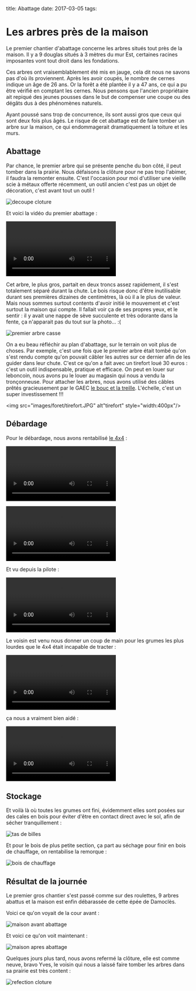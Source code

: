title: Abattage
date: 2017-03-05
tags: 

# Les arbres près de la maison

Le premier chantier d'abattage concerne les arbres situés tout près de la maison. Il y a 9 douglas situés à 3&nbsp;mètres du mur Est, certaines racines imposantes vont tout droit dans les fondations.

Ces arbres ont vraisemblablement été mis en jauge, cela dit nous ne savons pas d'où ils proviennent. Après les avoir coupés, le nombre de cernes indique un âge de 26 ans. Or la forêt a été plantée il y a 47 ans, ce qui a pu être vérifié en comptant les cernes. Nous pensons que l'ancien propriétaire ait repiqué des jeunes pousses dans le but de compenser une coupe ou des dégâts dus à des phénomènes naturels.

Ayant poussé sans trop de concurrence, ils sont aussi gros que ceux qui sont deux fois plus âgés. Le risque de cet abattage est de faire tomber un arbre sur la maison, ce qui endommagerait dramatiquement la toiture et les murs.

## Abattage

Par chance, le premier arbre qui se présente penche du bon côté, il peut tomber dans la prairie. Nous défaisons la clôture pour ne pas trop l'abimer, il faudra la remonter ensuite. C'est l'occasion pour moi d'utiliser une vieille scie à métaux offerte récemment, un outil ancien c'est pas un objet de décoration, c'est avant tout un outil !

<img src="images/foret/decoupe_cloture.JPG" alt="decoupe cloture"/>

Et voici la vidéo du premier abattage :

<video src="images/foret/premier_arbre.mp4" controls></video>

Cet arbre, le plus gros, partait en deux troncs assez rapidement, il s'est totalement séparé durant la chute. Le bois risque donc d'être inutilisable durant ses premières dizaines de centimètres, là où il a le plus de valeur. Mais nous sommes surtout contents d'avoir initié le mouvement et c'est surtout la maison qui compte. Il fallait voir ça de ses propres yeux, et le sentir : il y avait une nappe de sève succulente et très odorante dans la fente, ça n'apparait pas du tout sur la photo... :(

<img src="images/foret/premier_arbre_casse.JPG" alt="premier arbre casse"/>

On a eu beau réfléchir au plan d'abattage, sur le terrain on voit plus de choses. Par exemple, c'est une fois que le premier arbre était tombé qu'on s'est rendu compte qu'on pouvait câbler les autres sur ce dernier afin de les guider dans leur chute. C'est ce qu'on a fait avec un tirefort loué 30&nbsp;euros : c'est un outil indispensable, pratique et efficace. On peut en louer sur leboncoin, nous avons pu le louer au magasin qui nous a vendu la tronçonneuse. Pour attacher les arbres, nous avons utilisé des câbles prêtés gracieusement par le GAEC [le bouc et la treille](http://www.leboucetlatreille.fr/). L'échelle, c'est un super investissement !!!

<img src="images/foret/tirefort.JPG" alt"tirefort" style="width:400px"/>

## Débardage

Pour le débardage, nous avons rentabilisé [le 4x4]({filename}/vitara.md) :

<video src="images/foret/debardage_4x4_1.mp4" controls ></video>

<video src="images/foret/debardage_4x4_2.mp4" controls ></video>

Et vu depuis la pilote :

<video src="images/foret/debardage_4x4_3.mp4" controls ></video>

Le voisin est venu nous donner un coup de main pour les grumes les plus lourdes que le 4x4 était incapable de tracter :

<video src="images/foret/debardage_tracteur_1.mp4" controls ></video>

ça nous a vraiment bien aidé :

<video src="images/foret/debardage_tracteur_2.mp4" controls ></video>

## Stockage

Et voilà là où toutes les grumes ont fini, évidemment elles sont posées sur des cales en bois pour éviter d'être en contact direct avec le sol, afin de sécher tranquillement :

<img src="images/foret/tas_de_billes.JPG" alt="tas de billes"/>

Et pour le bois de plus petite section, ça part au séchage pour finir en bois de chauffage, on rentabilise la remorque :

<img src="images/foret/bois_chauffage.JPG" alt="bois de chauffage"/>

## Résultat de la journée

Le premier gros chantier s'est passé comme sur des roulettes, 9 arbres abattus et la maison est enfin débarassée de cette épée de Damoclès.

Voici ce qu'on voyait de la cour avant :

<img src="images/foret/maison_avant_abattage.JPG" alt="maison avant abattage"/>

Et voici ce qu'on voit maintenant :

<img src="images/foret/maison_apres_abattage.JPG" alt="maison apres abattage"/>

Quelques jours plus tard, nous avons refermé la clôture, elle est comme neuve, bravo Yves, le voisin qui nous a laissé faire tomber les arbres dans sa prairie est très content :

<img src="images/foret/refection_cloture.JPG" alt="refection cloture"/>
